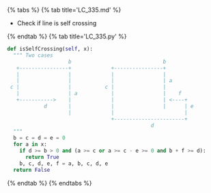{% tabs %}
{% tab title='LC_335.md' %}

* Check if line is self crossing

{% endtab %}
{% tab title='LC_335.py' %}

```py
def isSelfCrossing(self, x):
  """ Two cases
                    b                              b
   +----------------+             +----------------+
   |                |             |                |
   |                |             |                | a
 c |                |           c |                |
   |                | a           |                |    f
   +----------->    |             |                | <----+
            d       |             |                |      | e
                    |             |                       |
                                  +-----------------------+
                                               d
  """
  b = c = d = e = 0
  for a in x:
    if d >= b > 0 and (a >= c or a >= c - e >= 0 and b + f >= d):
      return True
    b, c, d, e, f = a, b, c, d, e
  return False
```

{% endtab %}
{% endtabs %}